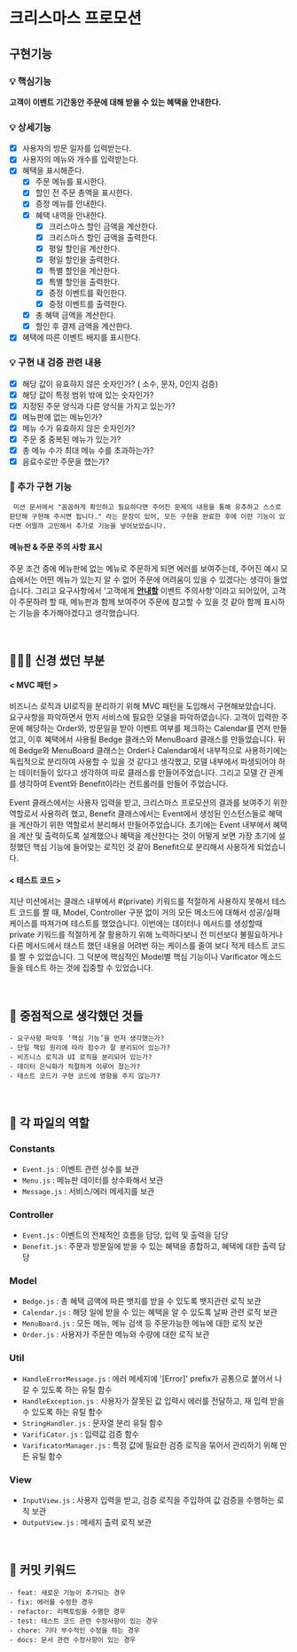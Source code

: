 # 크리스마스 프로모션

## 구현기능

### 💡 핵심기능

**고객이 이벤트 기간동안 주문에 대해 받을 수 있는 혜택을 안내한다.**

### 💡 상세기능

- [x] 사용자의 방문 일자를 입력받는다.
- [x] 사용자의 메뉴와 개수를 입력받는다.
- [x] 혜택을 표시해준다.
  - [x] 주문 메뉴를 표시한다.
  - [x] 할인 전 주문 총액을 표시한다.
  - [x] 증정 메뉴를 안내한다.
  - [x] 혜택 내역을 안내한다.
    - [x] 크리스마스 할인 금액을 계산한다.
    - [x] 크리스마스 할인 금액을 출력한다.
    - [x] 평일 할인을 계산한다.
    - [x] 평일 할인을 출력한다.
    - [x] 특별 할인을 계산한다.
    - [x] 특별 할인을 출력한다.
    - [x] 증정 이벤트를 확인한다.
    - [x] 증정 이벤트를 출력한다.
  - [x] 총 혜택 금액을 계산한다.
  - [x] 할인 후 결제 금액을 계산한다.
- [x] 혜택에 따른 이벤트 배지를 표시한다.

### 💡 구현 내 검증 관련 내용

- [x] 해당 값이 유효햐지 않은 숫자인가? ( 소수, 문자, 0인지 검증)
- [x] 해당 값이 특정 범위 밖에 있는 숫자인가?
- [x] 지정된 주문 양식과 다른 양식을 가지고 있는가?
- [x] 메뉴판에 없는 메뉴인가?
- [x] 메뉴 수가 유효하지 않은 숫자인가?
- [x] 주문 중 중복된 메뉴가 있는가?
- [x] 총 메뉴 수가 최대 메뉴 수를 초과하는가?
- [x] 음료수로만 주문을 했는가?

### 🤔 추가 구현 기능

```
 미션 문서에서 "꼼꼼하게 확인하고 필요하다면 주어진 문제의 내용을 통해 유추하고 스스로 판단해 구현해 주시면 됩니다." 라는 문장이 있어, 모든 구현을 완료한 후에 이런 기능이 있다면 어떨까 고민해서 추가로 기능을 넣어보았습니다.
```

#### 메뉴판 & 주문 주의 사항 표시

주문 조건 중에 메뉴판에 없는 메뉴로 주문하게 되면 에러를 보여주는데, 주어진 예시 모습에서는 어떤 메뉴가 있는지 알 수 없어 주문에 어려움이 있을 수 있겠다는 생각이 들었습니다. 그리고 요구사항에서 '고객에게 <u>**안내할**</u> 이벤트 주의사항'이라고 되어있어, 고객이 주문하려 할 때, 메뉴판과 함께 보여주어 주문에 참고할 수 있을 것 같아 함께 표시하는 기능을 추가해야겠다고 생각했습니다.

<br/>

## 👨🏻‍💻 신경 썼던 부분

#### < MVC 패턴 >

비즈니스 로직과 UI로직을 분리하기 위해 MVC 패턴을 도입해서 구현해보았습니다.  
요구사항을 파악하면서 먼저 서비스에 필요한 모델을 파악하였습니다.
고객이 입력한 주문에 해당하는 Order와, 방문일을 받아 이벤트 여부를 체크하는 Calendar를 먼저 만들었고, 이후 혜택에서 사용될 Bedge 클래스와 MenuBoard 클래스를 만들었습니다.
뒤에 Bedge와 MenuBoard 클래스는 Order나 Calendar에서 내부적으로 사용하기에는 독립적으로 분리하여 사용할 수 있을 것 같다고 생각했고, 모델 내부에서 파생되어야 하는 데이터들이 있다고 생각하여 따로 클래스를 만들어주었습니다.
그리고 모델 간 관계를 생각하여 Event와 Benefit이라는 컨트롤러를 만들어 주었습니다.

Event 클래스에서는 사용자 입력을 받고, 크리스마스 프로모션의 결과를 보여주기 위한 역할로서 사용하려 했고, Benefit 클래스에서는 Event에서 생성된 인스턴스들로 혜택을 계산하기 위한 역할로서 분리해서 만들어주었습니다.
초기에는 Event 내부에서 혜택을 계산 및 출력하도록 설계했으나 혜택을 계산한다는 것이 어떻게 보면 가장 초기에 설정했던 핵심 기능에 들어맞는 로직인 것 같아 Benefit으로 분리해서 사용하게 되었습니다.

#### < 테스트 코드 >

지난 미션에서는 클래스 내부에서 #(private) 키워드를 적절하게 사용하지 못해서 테스트 코드를 짤 때, Model, Controller 구분 없이 거의 모든 메소드에 대해서 성공/실패 케이스를 따져가며 테스트를 했었습니다.
이번에는 데이터나 메서드를 생성할때 private 키워드를 적절하게 잘 활용하기 위해 노력하다보니 전 미션보다 불필요하거나 다른 메서드에서 태스트 했던 내용을 어려번 하는 케이스를 줄여 보다 적게 테스트 코드를 짤 수 있었습니다.
그 덕분에 핵심적인 Model별 핵심 기능이나 Varificator 메소드들을 테스트 하는 것에 집중할 수 있었습니다.

<br/>

## 🧐 중점적으로 생각했던 것들

```
- 요구사항 파악후 ‘핵심 기능’을 먼저 생각했는가?
- 단일 책임 원리에 따라 함수가 잘 분리되어 있는가?
- 비즈니스 로직과 UI 로직을 분리되어 있는가?
- 데이터 은닉화가 적절하게 이루어 졌는가?
- 테스트 코드가 구현 코드에 영향을 주지 않는가?
```

<br/>

## 📂 각 파일의 역할

### Constants

- `Event.js` : 이벤트 관련 상수를 보관
- `Menu.js` : 메뉴판 데이터를 상수화해서 보관
- `Message.js` : 서비스/에러 메세지를 보관

### Controller

- `Event.js` : 이벤트의 전체적인 흐름을 담당, 입력 및 출력을 담당
- `Benefit.js` : 주문과 방문일에 받을 수 있는 혜택을 종합하고, 혜택에 대한 출력 담당

### Model

- `Bedge.js` : 총 혜택 금액에 따른 뱃지를 받을 수 있도록 뱃지관련 로직 보관
- `Calendar.js` : 해당 일에 받을 수 있는 혜택을 알 수 있도록 날짜 관련 로직 보관
- `MenuBoard.js` : 모든 메뉴, 메뉴 검색 등 주문가능한 메뉴에 대한 로직 보관
- `Order.js` : 사용자가 주문한 메뉴와 수량에 대한 로직 보관

### Util

- `HandleErrorMessage.js` : 에러 메세지에 '[Error]' prefix가 공통으로 붙어서 나갈 수 있도록 하는 유틸 함수
- `HandleException.js` : 사용자가 잘못된 값 입력시 에러를 전달하고, 재 입력 받을 수 있도록 하는 유틸 함수
- `StringHandler.js` : 문자열 분리 유틸 함수
- `VarifiCator.js` : 입력값 검증 함수
- `VarificatorManager.js` : 특정 값에 필요한 검증 로직을 묶어서 관리하기 위해 만든 유틸 함수

### View

- `InputView.js` : 사용자 입력을 받고, 검증 로직을 주입하여 값 검증을 수행하는 로직 보관
- `OutputView.js` : 메세지 출력 로직 보관

<br/>

## 📠 커밋 키워드

```
- feat: 새로운 기능이 추가되는 경우
- fix: 에러를 수정한 경우
- refactor: 리팩토링을 수행한 경우
- test: 테스트 코드 관련 수정사항이 있는 경우
- chore: 기타 부수적인 수정을 하는 경우
- docs: 문서 관련 수정사항이 있는 경우
```

